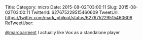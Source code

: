 Title: 
Category: micro
Date: 2015-08-02T03:00:11
Slug: 2015-08-02T03:00:11
TwitterId: 627675229515460609
TweetUrl: https://twitter.com/mark_philpot/status/627675229515460609
ReTweetUser: 

[@marcoarment](https://twitter.com/marcoarment) I actually like Vox as a standalone player